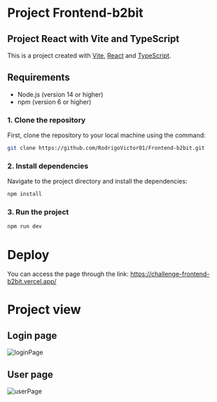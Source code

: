 # Project Frontend-b2bit

## Project React with Vite and TypeScript

This is a project created with [Vite](https://vitejs.dev/), [React](https://reactjs.org/) and [TypeScript](https://www.typescriptlang.org/).

## Requirements

- Node.js (version 14 or higher)
- npm (version 6 or higher)



### 1. Clone the repository

First, clone the repository to your local machine using the command:

```sh
git clone https://github.com/RodrigoVictor01/Frontend-b2bit.git
```

### 2. Install dependencies

Navigate to the project directory and install the dependencies:

```sh
npm install
```

### 3. Run the project

```sh
npm run dev
```

# Deploy

You can access the page through the link: https://challenge-frontend-b2bit.vercel.app/

# Project view

## Login page

![loginPage](https://github.com/RodrigoVictor01/Frontend-b2bit/assets/101594080/5e442070-dc7e-4682-8a56-f5041eb2710c)

## User page

![userPage](https://github.com/RodrigoVictor01/Frontend-b2bit/assets/101594080/626fa6e2-43ae-4bb7-9424-89a08a254b00)




